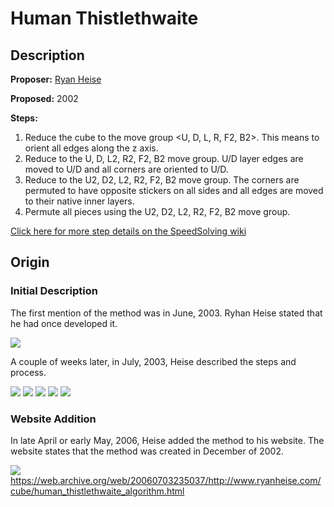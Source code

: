 # Human Thistlethwaite

## Description

**Proposer:** [Ryan Heise](CubingContributors/MethodDevelopers.md#heise-ryan)

**Proposed:** 2002

**Steps:**

1. Reduce the cube to the move group \<U, D, L, R, F2, B2>. This means to orient all edges along the z axis.
2. Reduce to the U, D, L2, R2, F2, B2 move group. U/D layer edges are moved to U/D and all corners are oriented to U/D.
3. Reduce to the U2, D2, L2, R2, F2, B2 move group. The corners are permuted to have opposite stickers on all sides and all edges are moved to their native inner layers.
4. Permute all pieces using the U2, D2, L2, R2, F2, B2 move group.

[Click here for more step details on the SpeedSolving wiki](https://www.speedsolving.com/wiki/index.php/Human_Thistlethwaite_Algorithm)

## Origin

### Initial Description

The first mention of the method was in June, 2003. Ryhan Heise stated that he had once developed it.

![](img/HumanThistlethwaite/FirstMention.png)

A couple of weeks later, in July, 2003, Heise described the steps and process.

![](img/HumanThistlethwaite/Described1.png)
![](img/HumanThistlethwaite/Described2.png)
![](img/HumanThistlethwaite/Described3.png)
![](img/HumanThistlethwaite/Described4.png)
![](img/HumanThistlethwaite/Described5.png)

### Website Addition

In late April or early May, 2006, Heise added the method to his website. The website states that the method was created in December of 2002.

![](img/HumanThistlethwaite/Website.png)
https://web.archive.org/web/20060703235037/http://www.ryanheise.com/cube/human_thistlethwaite_algorithm.html